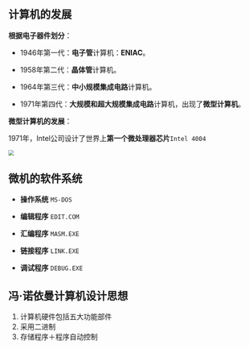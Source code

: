 ## 计算机的发展

**根据电子器件划分**：

- 1946年第一代：**电子管**计算机：**ENIAC**。

- 1958年第二代：**晶体管**计算机。

- 1964年第三代：**中小规模集成电路**计算机。

- 1971年第四代：**大规模和超大规模集成电路**计算机，出现了**微型计算机**。

**微型计算机的发展**：

1971年，Intel公司设计了世界上**第一个微处理器芯片**`Intel 4004`

 <img src="D:\Develop\985211-data\Principle of Microcomputer\第一章\计算机的发展\微型计算机的发展.png" style="zoom:67%;" >

## 微机的软件系统

- **操作系统**	`MS-DOS`

- **编辑程序**	`EDIT.COM`

- **汇编程序**	`MASM.EXE`

- **链接程序**	`LINK.EXE`

- **调试程序**	`DEBUG.EXE`

## 冯·诺依曼计算机设计思想

1. 计算机硬件包括五大功能部件
2. 采用二进制
3. 存储程序＋程序自动控制